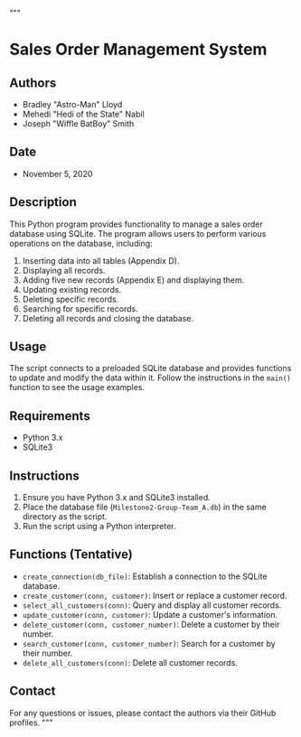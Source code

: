 """
# Sales Order Management System

## Authors
- Bradley "Astro-Man" Lloyd
- Mehedi "Hedi of the State" Nabil
- Joseph "Wiffle BatBoy" Smith

## Date
- November 5, 2020

## Description
This Python program provides functionality to manage a sales order database using SQLite. 
The program allows users to perform various operations on the database, including:
1. Inserting data into all tables (Appendix D).
2. Displaying all records.
3. Adding five new records (Appendix E) and displaying them.
4. Updating existing records.
5. Deleting specific records.
6. Searching for specific records.
7. Deleting all records and closing the database.

## Usage
The script connects to a preloaded SQLite database and provides functions to update and modify the data within it. 
Follow the instructions in the `main()` function to see the usage examples.

## Requirements
- Python 3.x
- SQLite3

## Instructions
1. Ensure you have Python 3.x and SQLite3 installed.
2. Place the database file (`Milestone2-Group-Team_A.db`) in the same directory as the script.
3. Run the script using a Python interpreter.

## Functions (Tentative)
- `create_connection(db_file)`: Establish a connection to the SQLite database.
- `create_customer(conn, customer)`: Insert or replace a customer record.
- `select_all_customers(conn)`: Query and display all customer records.
- `update_customer(conn, customer)`: Update a customer's information.
- `delete_customer(conn, customer_number)`: Delete a customer by their number.
- `search_customer(conn, customer_number)`: Search for a customer by their number.
- `delete_all_customers(conn)`: Delete all customer records.

## Contact
For any questions or issues, please contact the authors via their GitHub profiles.
"""
